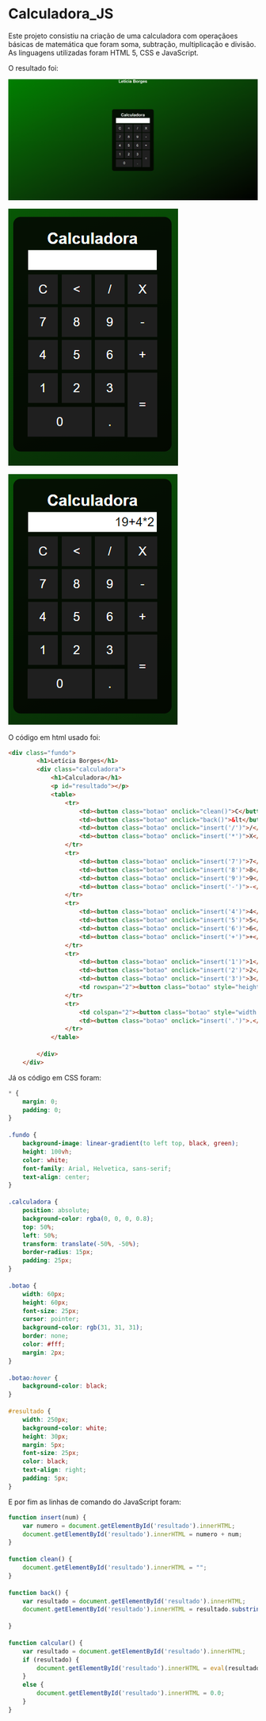 # Calculadora_JS
Este projeto consistiu na criação de uma calculadora com operaçãoes básicas de matemática que foram soma, subtração, multiplicação e divisão. 
As linguagens utilizadas foram HTML 5, CSS e JavaScript.

O resultado foi:

![Imagem 1 - Layout e Calculadora.](https://github.com/LeticiaSBorges/Calculadora_JS/blob/e4c1d16c2fccd2971b2205e61b209f8b92631832/img/calc1.PNG?raw=true)

![Imagem 2 - Calculadora.](https://github.com/LeticiaSBorges/Calculadora_JS/blob/e4c1d16c2fccd2971b2205e61b209f8b92631832/img/calc2.PNG?raw=true)

![Imagem 3 - Calculadora e operações.](https://github.com/LeticiaSBorges/Calculadora_JS/blob/e4c1d16c2fccd2971b2205e61b209f8b92631832/img/calc3.PNG?raw=true)

O código em html usado foi:
~~~html
<div class="fundo">
        <h1>Letícia Borges</h1>
        <div class="calculadora">
            <h1>Calculadora</h1>
            <p id="resultado"></p>
            <table>
                <tr>
                    <td><button class="botao" onclick="clean()">C</button></td>
                    <td><button class="botao" onclick="back()">&lt</button></td>
                    <td><button class="botao" onclick="insert('/')">/</button></td>
                    <td><button class="botao" onclick="insert('*')">X</button></td>
                </tr>
                <tr>
                    <td><button class="botao" onclick="insert('7')">7</button></td>
                    <td><button class="botao" onclick="insert('8')">8</button></td>
                    <td><button class="botao" onclick="insert('9')">9</button></td>
                    <td><button class="botao" onclick="insert('-')">-</button></td>
                </tr>
                <tr>
                    <td><button class="botao" onclick="insert('4')">4</button></td>
                    <td><button class="botao" onclick="insert('5')">5</button></td>
                    <td><button class="botao" onclick="insert('6')">6</button></td>
                    <td><button class="botao" onclick="insert('+')">+</button></td>
                </tr>
                <tr>
                    <td><button class="botao" onclick="insert('1')">1</button></td>
                    <td><button class="botao" onclick="insert('2')">2</button></td>
                    <td><button class="botao" onclick="insert('3')">3</button></td>
                    <td rowspan="2"><button class="botao" style="height: 130px;" onclick="calcular()">=</button></td>
                </tr>
                <tr>
                    <td colspan="2"><button class="botao" style="width: 130px;" onclick="insert('0')">0</button></td>
                    <td><button class="botao" onclick="insert('.')">.</button></td>
                </tr>
            </table>

        </div>
    </div>
~~~

Já os código em CSS foram:

~~~css
* {
    margin: 0;
    padding: 0;
}

.fundo {
    background-image: linear-gradient(to left top, black, green);
    height: 100vh;
    color: white;
    font-family: Arial, Helvetica, sans-serif;
    text-align: center;
}

.calculadora {
    position: absolute;
    background-color: rgba(0, 0, 0, 0.8);
    top: 50%;
    left: 50%;
    transform: translate(-50%, -50%);
    border-radius: 15px;
    padding: 25px;
}

.botao {
    width: 60px;
    height: 60px;
    font-size: 25px;
    cursor: pointer;
    background-color: rgb(31, 31, 31);
    border: none;
    color: #fff;
    margin: 2px;
}

.botao:hover {
    background-color: black;
}

#resultado {
    width: 250px;
    background-color: white;
    height: 30px;
    margin: 5px;
    font-size: 25px;
    color: black;
    text-align: right;
    padding: 5px;
}
~~~

E por fim as linhas de comando do JavaScript foram:
~~~javascript
function insert(num) {
    var numero = document.getElementById('resultado').innerHTML;
    document.getElementById('resultado').innerHTML = numero + num;
}

function clean() {
    document.getElementById('resultado').innerHTML = "";
}

function back() {
    var resultado = document.getElementById('resultado').innerHTML;
    document.getElementById('resultado').innerHTML = resultado.substring(0, resultado.length - 1);

}

function calcular() {
    var resultado = document.getElementById('resultado').innerHTML;
    if (resultado) {
        document.getElementById('resultado').innerHTML = eval(resultado);
    }
    else {
        document.getElementById('resultado').innerHTML = 0.0;
    }
}
~~~



